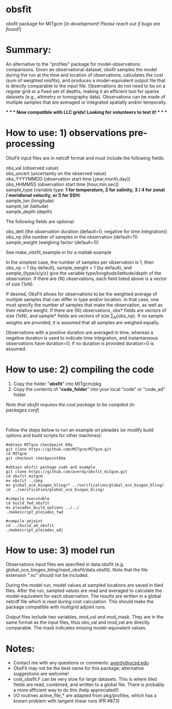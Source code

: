 # obsfit
obsfit package for MITgcm [<i>in development! Please reach out if bugs are found!</i>]


# Summary:
An alternative to the "profiles" package for model-observations comparisons. Given an observational dataset, obsfit samples the model during the run at the time and location of observations, calculates the cost (sum of weighted misfits), and produces a model-equivalent output file that is directly comparable to the input file. Observations do not need to be on a regular grid or a fixed set of depths, making it an efficient tool for sparse datasets (e.g., altimetry or tomography data). Observations can be made of multiple samples that are averaged or integrated spatially and/or temporally.

<b>* * * Now compatible with LLC grids! Looking for volunteers to test it! * * *</b>


# How to use: 1) observations pre-processing

ObsFit input files are in netcdf format and must include the following fields:

obs_val (observed value) <br />
obs_uncert (uncertainty on the observed value) <br />
obs_YYYYMMDD (observation start time [year,month,day]) <br />
obs_HHMMSS (observation start time [hour,min,sec]) <br />
sample_type (variable type: <b>1 for temperature, 2 for salinity, 3 / 4 for zonal / meridional velocity, or 5 for SSH</b>) <br />
sample_lon (longitude) <br />
sample_lat (latitude) <br />
sample_depth (depth) <br />

The following fields are optional: <br />

obs_delt (the observation duration (default=0; negative for time integration)) <br />
obs_np (the number of samples in the observation (default=1)) <br />
sample_weight (weighing factor (default=1)) <br />

See make_obsfit_example.m for a matlab example <br />

In the simplest case, the number of samples per observation is 1; then obs_np = 1 (by default), sample_weight = 1 (by default), and sample_{type/x/y/z} give the variable type/longitude/latitude/depth of the observation. If there are {N} observations, each field listed above is a vector of size {1xN}.<br />

If desired, ObsFit allows for observations to be the weighted average of multiple samples that can differ in type and/or location. In that case, one must specify the number of samples that make the observation, as well as their relative weight. If there are {N} observations, obs* fields are vectors of size {1xN}, and sample* fields are vectors of size $`\sum_N`$(obs_np). If no sample weights are provided, it is assumed that all samples are weighed equally. <br />

Observations with a positive duration are averaged in time, whereas a negative duration is used to indicate time integration, and instantaneous observations have duration=0; if no duration is provided duration=0 is assumed. 
 

# How to use: 2) compiling the code

1) Copy the folder "<b>obsfit</b>" into MITgcm/pkg
2) Copy the contents of "<b>code_folder</b>" into your local "code" or "code_ad" folder

<i>Note that obsfit requires the cost package to be compiled (in packages.conf)</i>
 
 <br />

Follow the steps below to run an example on pleiades (or modify build options and build scripts for other machines):
```
#obtain MITgcm checkpoint 69a
git clone https://github.com/MITgcm/MITgcm.git 
cd MITgcm 
git checkout checkpoint69a

#obtain obsfit package code and example 
git clone https://github.com/averdy/obsfit_mitgcm.git 
cd obsfit_mitgcm 
mv obsfit ../pkg 
mv global_oce_biogeo_bling/* ../verification/global_oce_biogeo_bling/
cd ../verification/global_oce_biogeo_bling/ 

#compile executable 
cd build_fwd_obsfit 
mv pleiades_build_options ../../ 
./makescript_pleiades_fwd 

#compile adjoint 
cd ../build_ad_obsfit 
./makescript_pleiades_adj
```

# How to use: 3) model run

Observations input files are specified in data.obsfit (e.g. global_oce_biogeo_bling/input_obsfit/data.obsfit). Note that the file extension ".nc" should not be included. 

During the model run, model values at sampled locations are saved in tiled files. After the run, sampled values are read and averaged to calculate the model-equivalent for each observation. The results are written in a global netcdf file which is read during cost calculation. This should make the package compatible with multigrid adjoint runs.

Output files include two variables, mod_val and mod_mask. They are in the same format as the input files, thus obs_val and mod_val are directly comparable. The mask indicates missing model-equivalent values. 


# Notes:

- Contact me with any questions or comments: averdy@ucsd.edu
- ObsFit may not be the best name for this package; alternative suggestions are welcome!
- cost_obsfit.F can be very slow for large datasets. This is where tiled fields are read, combined, and written to a global file. There is probably a more efficient way to do this (help appreciated!)
- I/O routines active_file_* are adapted from pkg/profiles, which has a known problem with tangent linear runs (PR #873)



